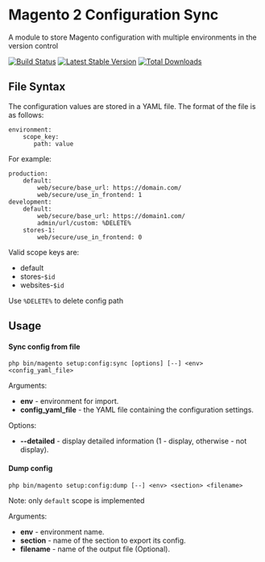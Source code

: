 # Magento 2 Configuration Sync

A module to store Magento configuration with multiple environments in the version control


[![Build Status](https://travis-ci.com/mygento/configsync.svg?branch=v2.3)](https://travis-ci.com/mygento/configsync)
[![Latest Stable Version](https://poser.pugx.org/mygento/module-configsync/v/stable)](https://packagist.org/packages/mygento/module-configsync)
[![Total Downloads](https://poser.pugx.org/mygento/module-configsync/downloads)](https://packagist.org/packages/mygento/module-configsync)

## File Syntax

The configuration values are stored in a YAML file.  The format of the file is as follows:

    environment:
        scope_key:
           path: value

For example:

    production:
        default:
            web/secure/base_url: https://domain.com/
            web/secure/use_in_frontend: 1
    development:
        default:
            web/secure/base_url: https://domain1.com/
            admin/url/custom: %DELETE%
        stores-1:
            web/secure/use_in_frontend: 0

Valid scope keys are:

* default
* stores-`$id`
* websites-`$id`


Use ```%DELETE%``` to delete config path

## Usage
#### Sync config from file
    php bin/magento setup:config:sync [options] [--] <env> <config_yaml_file>

 Arguments:
 * **env** - environment for import.
 * **config_yaml_file** - the YAML file containing the configuration settings.

 Options:
 * **--detailed** - display detailed information (1 - display, otherwise - not display).

#### Dump config
    php bin/magento setup:config:dump [--] <env> <section> <filename>

Note: only `default` scope is implemented

 Arguments:
 * **env** - environment name.
 * **section** - name of the section to export its config.
 * **filename** - name of the output file (Optional).
